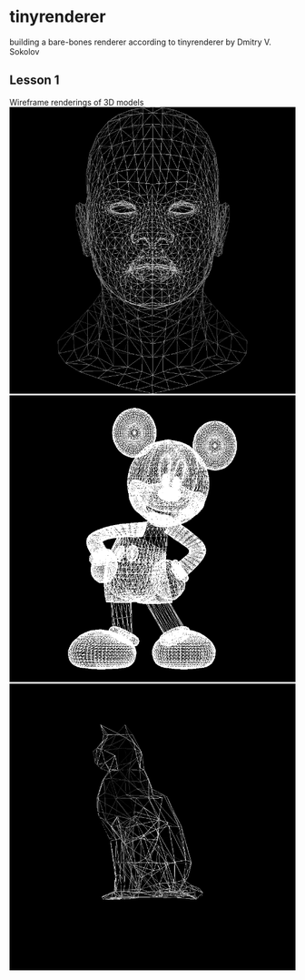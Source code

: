 # tinyrenderer
building a bare-bones renderer according to tinyrenderer by Dmitry V. Sokolov

## Lesson 1

Wireframe renderings of 3D models
![head](images/wireframe/head.png)
![mickey](images/wireframe/mickey2.png)
![cat](images/wireframe/cat.png)